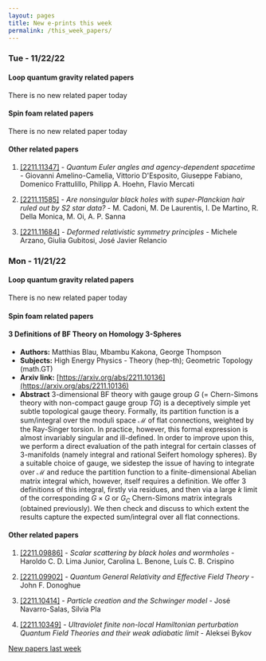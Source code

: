 ```yaml
---
layout: pages
title: New e-prints this week
permalink: /this_week_papers/
---
```




### Tue - 11/22/22

#### Loop quantum gravity related papers

There is no new related paper today 

#### Spin foam related papers

There is no new related paper today 



#### Other related papers

1. [[2211.11347]](https://arxiv.org/abs/2211.11347) - *Quantum Euler angles and agency-dependent spacetime* - Giovanni Amelino-Camelia, Vittorio D'Esposito, Giuseppe Fabiano, Domenico Frattulillo, Philipp A. Hoehn, Flavio Mercati

1. [[2211.11585]](https://arxiv.org/abs/2211.11585) - *Are nonsingular black holes with super-Planckian hair ruled out by S2  star data?* - M. Cadoni, M. De Laurentis, I. De Martino, R. Della Monica, M. Oi, A. P. Sanna

1. [[2211.11684]](https://arxiv.org/abs/2211.11684) - *Deformed relativistic symmetry principles* - Michele Arzano, Giulia Gubitosi, José Javier Relancio



### Mon - 11/21/22

#### Loop quantum gravity related papers

There is no new related paper today 

#### Spin foam related papers

#### **3 Definitions of BF Theory on Homology 3-Spheres**
 - **Authors:** Matthias Blau, Mbambu Kakona, George Thompson
 - **Subjects:** High Energy Physics - Theory (hep-th); Geometric Topology (math.GT)
 - **Arxiv link:** [https://arxiv.org/abs/2211.10136](https://arxiv.org/abs/2211.10136)
 - **Abstract**
 3-dimensional BF theory with gauge group $G$ (= Chern-Simons theory with non-compact gauge group $TG$) is a deceptively simple yet subtle topological gauge theory. Formally, its partition function is a sum/integral over the moduli space $\mathcal{M}$ of flat connections, weighted by the Ray-Singer torsion. In practice, however, this formal expression is almost invariably singular and ill-defined. In order to improve upon this, we perform a direct evaluation of the path integral for certain classes of 3-manifolds (namely integral and rational Seifert homology spheres). By a suitable choice of gauge, we sidestep the issue of having to integrate over $\mathcal{M}$ and reduce the partition function to a finite-dimensional Abelian matrix integral which, however, itself requires a definition. We offer 3 definitions of this integral, firstly via residues, and then via a large $k$ limit of the corresponding $G\times G$ or $G_C$ Chern-Simons matrix integrals (obtained previously). We then check and discuss to which extent the results capture the expected sum/integral over all flat connections. 



#### Other related papers

1. [[2211.09886]](https://arxiv.org/abs/2211.09886) - *Scalar scattering by black holes and wormholes* - Haroldo C. D. Lima Junior, Carolina L. Benone, Luís C. B. Crispino

1. [[2211.09902]](https://arxiv.org/abs/2211.09902) - *Quantum General Relativity and Effective Field Theory* - John F. Donoghue

1. [[2211.10414]](https://arxiv.org/abs/2211.10414) - *Particle creation and the Schwinger model* - José Navarro-Salas, Silvia Pla

1. [[2211.10349]](https://arxiv.org/abs/2211.10349) - *Ultraviolet finite non-local Hamiltonian perturbation Quantum Field  Theories and their weak adiabatic limit* - Aleksei Bykov






[New papers last week]({{site.url}}/archived/weekly/pre-prints/2022/11/21/archived_weekly_papers.html)